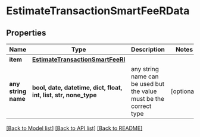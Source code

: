# EstimateTransactionSmartFeeRData


## Properties
Name | Type | Description | Notes
------------ | ------------- | ------------- | -------------
**item** | [**EstimateTransactionSmartFeeRI**](EstimateTransactionSmartFeeRI.md) |  | 
**any string name** | **bool, date, datetime, dict, float, int, list, str, none_type** | any string name can be used but the value must be the correct type | [optional]

[[Back to Model list]](../README.md#documentation-for-models) [[Back to API list]](../README.md#documentation-for-api-endpoints) [[Back to README]](../README.md)


